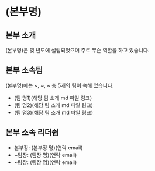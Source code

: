 # (본부명)

## 본부 소개
(본부명)은 몇 년도에 설립되었으며 주로 무슨 역할을 하고 있습니다.

## 본부 소속팀
(본부명)에는 ~, ~, ~ 총 5개의 팀이 속해 있습니다.
- (팀 명1)(해당 팀 소개 md 파일 링크)
- (팀 명2)(해당 팀 소개 md 파일 링크)
- (팀 명3)(해당 팀 소개 md 파일 링크)

## 본부 소속 리더쉽
- 본부장: (본부장 명)(연락 email)
- ~팀장: (팀장 명)(연락 email)
- ~팀장: (팀장 명)(연락 email)
